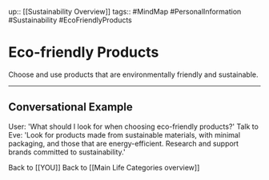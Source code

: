 up:: [[Sustainability Overview]]
tags:: #MindMap #PersonalInformation #Sustainability #EcoFriendlyProducts

# Eco-friendly Products

Choose and use products that are environmentally friendly and sustainable.

---
## Conversational Example
User: 'What should I look for when choosing eco-friendly products?'
Talk to Eve: 'Look for products made from sustainable materials, with minimal packaging, and those that are energy-efficient. Research and support brands committed to sustainability.'

Back to [[YOU]]
Back to [[Main Life Categories overview]]